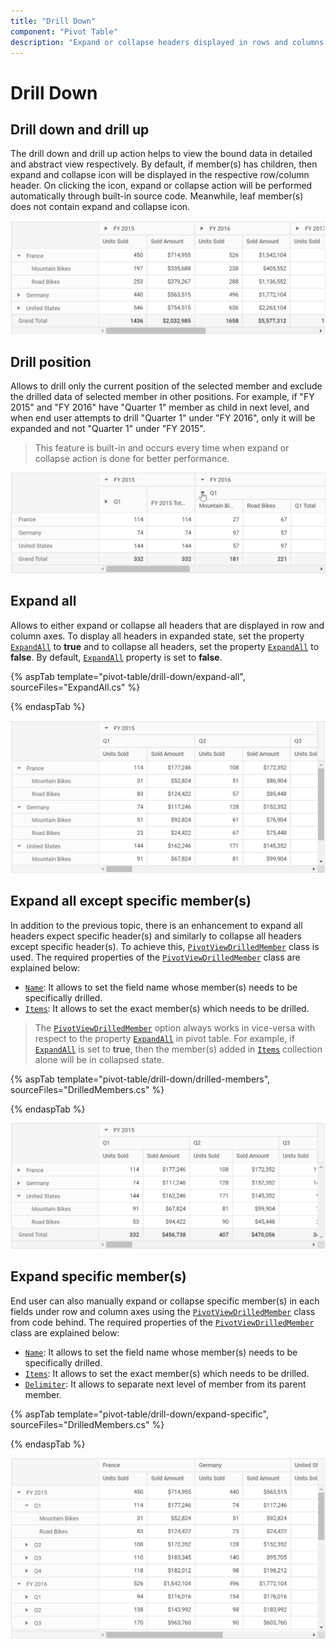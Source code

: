 ```yaml
---
title: "Drill Down"
component: "Pivot Table"
description: "Expand or collapse headers displayed in rows and columns."
---
```


# Drill Down

## Drill down and drill up

The drill down and drill up action helps to view the bound data in detailed and abstract view respectively. By default, if member(s) has children, then expand and collapse icon will be displayed in the respective row/column header. On clicking the icon, expand or collapse action will be performed automatically through built-in source code. Meanwhile, leaf member(s) does not contain expand and collapse icon.

![output](images/drill.png)

## Drill position

Allows to drill only the current position of the selected member and exclude the drilled data of selected member in other positions. For example, if "FY 2015" and "FY 2016" have "Quarter 1" member as child in next level, and when end user attempts to drill "Quarter 1" under "FY 2016", only it will be expanded and not "Quarter 1" under "FY 2015".

> This feature is built-in and occurs every time when expand or collapse action is done for better performance.

![output](images/drill_position.png)

## Expand all

Allows to either expand or collapse all headers that are displayed in row and column axes. To display all headers in expanded state, set the property [`ExpandAll`](https://help.syncfusion.com/cr/cref_files/aspnetmvc-js2/Syncfusion.EJ2~Syncfusion.EJ2.PivotView.PivotViewDataSourceSettings~ExpandAll.html) to **true** and to collapse all
headers, set the property [`ExpandAll`](https://help.syncfusion.com/cr/cref_files/aspnetmvc-js2/Syncfusion.EJ2~Syncfusion.EJ2.PivotView.PivotViewDataSourceSettings~ExpandAll.html) to **false**. By default, [`ExpandAll`](https://help.syncfusion.com/cr/cref_files/aspnetmvc-js2/Syncfusion.EJ2~Syncfusion.EJ2.PivotView.PivotViewDataSourceSettings~ExpandAll.html) property is set to **false**.

{% aspTab template="pivot-table/drill-down/expand-all", sourceFiles="ExpandAll.cs" %}

{% endaspTab %}

![output](images/expandall.png)

## Expand all except specific member(s)

In addition to the previous topic, there is an enhancement to expand all headers expect specific header(s) and similarly to collapse all headers except specific header(s). To achieve this, [`PivotViewDrilledMember`](https://help.syncfusion.com/cr/aspnetmvc-js2/Syncfusion.EJ2~Syncfusion.EJ2.PivotView.PivotViewDrilledMember_members.html) class is used. The required properties of the [`PivotViewDrilledMember`](https://help.syncfusion.com/cr/aspnetmvc-js2/Syncfusion.EJ2~Syncfusion.EJ2.PivotView.PivotViewDrilledMember_members.html) class are explained below:

* [`Name`](https://help.syncfusion.com/cr/cref_files/aspnetmvc-js2/Syncfusion.EJ2~Syncfusion.EJ2.PivotView.PivotViewDrilledMember~Name.html): It allows to set the field name whose member(s) needs to be specifically drilled.
* [`Items`](https://help.syncfusion.com/cr/cref_files/aspnetmvc-js2/Syncfusion.EJ2~Syncfusion.EJ2.PivotView.PivotViewDrilledMember~Items.html): It allows to set the exact member(s) which needs to be drilled.

> The [`PivotViewDrilledMember`](https://help.syncfusion.com/cr/aspnetmvc-js2/Syncfusion.EJ2~Syncfusion.EJ2.PivotView.PivotViewDrilledMember_members.html) option always works in vice-versa with respect to the property [`ExpandAll`](https://help.syncfusion.com/cr/cref_files/aspnetmvc-js2/Syncfusion.EJ2~Syncfusion.EJ2.PivotView.PivotViewDataSourceSettings~ExpandAll.html) in pivot table. For example, if [`ExpandAll`](https://help.syncfusion.com/cr/cref_files/aspnetmvc-js2/Syncfusion.EJ2~Syncfusion.EJ2.PivotView.PivotViewDataSourceSettings~ExpandAll.html) is set to **true**, then the member(s) added in [`Items`](https://help.syncfusion.com/cr/cref_files/aspnetmvc-js2/Syncfusion.EJ2~Syncfusion.EJ2.PivotView.PivotViewDrilledMember~Items.html) collection alone will be in collapsed state.

{% aspTab template="pivot-table/drill-down/drilled-members", sourceFiles="DrilledMembers.cs" %}

{% endaspTab %}

![output](images/expandall_except.png)

## Expand specific member(s)

End user can also manually expand or collapse specific member(s) in each fields under row and column axes using the [`PivotViewDrilledMember`](https://help.syncfusion.com/cr/aspnetmvc-js2/Syncfusion.EJ2~Syncfusion.EJ2.PivotView.PivotViewDrilledMember_members.html) class from code behind. The required properties of the [`PivotViewDrilledMember`](https://help.syncfusion.com/cr/aspnetmvc-js2/Syncfusion.EJ2~Syncfusion.EJ2.PivotView.PivotViewDrilledMember_members.html) class are explained below:

* [`Name`](https://help.syncfusion.com/cr/cref_files/aspnetmvc-js2/Syncfusion.EJ2~Syncfusion.EJ2.PivotView.PivotViewDrilledMember~Name.html): It allows to set the field name whose member(s) needs to be specifically drilled.
* [`Items`](https://help.syncfusion.com/cr/cref_files/aspnetmvc-js2/Syncfusion.EJ2~Syncfusion.EJ2.PivotView.PivotViewDrilledMember~Items.html): It allows to set the exact member(s) which needs to be drilled.
* [`Delimiter`](https://help.syncfusion.com/cr/cref_files/aspnetmvc-js2/Syncfusion.EJ2~Syncfusion.EJ2.PivotView.PivotViewDrilledMember~Delimiter.html): It allows to separate next level of member from its parent member.

{% aspTab template="pivot-table/drill-down/expand-specific", sourceFiles="DrilledMembers.cs" %}

{% endaspTab %}

![output](images/drill_position_code.png)
